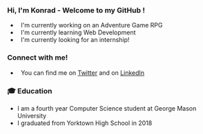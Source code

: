 ### Hi, I'm Konrad - Welcome to my GitHub !

- &nbsp; I'm currently working on an Adventure Game RPG
- &nbsp; I'm currently learning Web Development
- &nbsp; I'm currently looking for an internship!  

### Connect with me!
- &nbsp; You can find me on [Twitter](https://twitter.com/kbledows) and on [LinkedIn](https://www.linkedin.com/in/konrad-bledowski-59482a1a1/)

### 🎓 Education
- I am a fourth year Computer Science student at George Mason University
- I graduated from Yorktown High School in 2018
